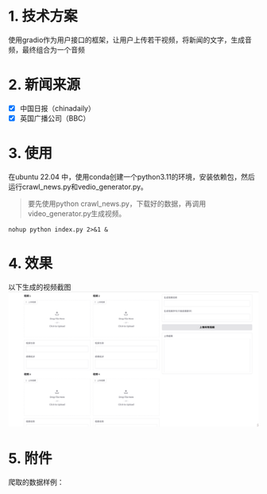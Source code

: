 # 1. 技术方案

使用gradio作为用户接口的框架，让用户上传若干视频，将新闻的文字，生成音频，最终组合为一个音频

# 2. 新闻来源

- [x] 中国日报（chinadaily）
- [x] 英国广播公司（BBC）

# 3. 使用

在ubuntu 22.04 中，使用conda创建一个python3.11的环境，安装依赖包，然后运行crawl_news.py和vedio_generator.py。

> 要先使用python crawl_news.py，下载好的数据，再调用video_generator.py生成视频。

```shell
nohup python index.py 2>&1 & 
```

# 4. 效果

以下生成的视频截图
![img.png](assets/img.png)

# 5. 附件

爬取的数据样例：

```json

```